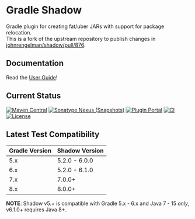 # Gradle Shadow

Gradle plugin for creating fat/uber JARs with support for package relocation.  
This is a fork of the upstream repository to publish changes in [johnrengelman/shadow/pull/876](https://github.com/johnrengelman/shadow/pull/876).

## Documentation

Read the [User Guide](https://imperceptiblethoughts.com/shadow/)!

## Current Status

[![Maven Central](https://img.shields.io/maven-central/v/io.github.goooler.shadow/shadow-gradle-plugin)](https://central.sonatype.com/artifact/io.github.goooler.shadow/shadow-gradle-plugin)
[![Sonatype Nexus (Snapshots)](https://img.shields.io/nexus/s/io.github.goooler.shadow/shadow-gradle-plugin?&server=https://s01.oss.sonatype.org/)](https://s01.oss.sonatype.org/content/repositories/snapshots/io/github/goooler/shadow/shadow-gradle-plugin)
[![Plugin Portal](https://img.shields.io/gradle-plugin-portal/v/io.github.goooler.shadow)](https://plugins.gradle.org/plugin/io.github.goooler.shadow)
[![CI](https://github.com/Goooler/shadow/actions/workflows/main.yml/badge.svg?branch=trunk&event=push)](https://github.com/Goooler/shadow/actions/workflows/main.yml?query=branch:trunk+event:push)
[![License](https://img.shields.io/github/license/goooler/shadow.svg)](LICENSE)

## Latest Test Compatibility

| Gradle Version | Shadow Version |
|----------------|----------------|
| 5.x            | 5.2.0 - 6.0.0  |
| 6.x            | 5.2.0 - 6.1.0  |
| 7.x            | 7.0.0+         |
| 8.x            | 8.0.0+         |

**NOTE**: Shadow v5.+ is compatible with Gradle 5.x - 6.x and Java 7 - 15 _only_, v6.1.0+ requires Java 8+.
